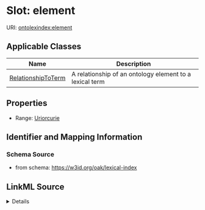 # Slot: element

URI: [ontolexindex:element](https://w3id.org/oak/lexical-index/element)



<!-- no inheritance hierarchy -->




## Applicable Classes

| Name | Description |
| --- | --- |
[RelationshipToTerm](RelationshipToTerm.md) | A relationship of an ontology element to a lexical term






## Properties

* Range: [Uriorcurie](Uriorcurie.md)







## Identifier and Mapping Information







### Schema Source


* from schema: https://w3id.org/oak/lexical-index




## LinkML Source

<details>
```yaml
name: element
from_schema: https://w3id.org/oak/lexical-index
rank: 1000
alias: element
owner: RelationshipToTerm
domain_of:
- RelationshipToTerm
range: uriorcurie

```
</details>